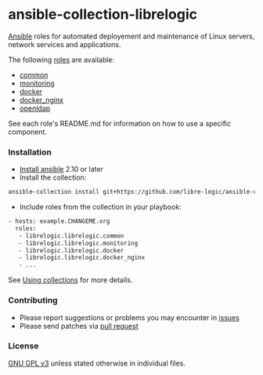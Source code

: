 # ansible-collection-librelogic

[Ansible](https://www.ansible.com/) roles for automated deployement and maintenance of Linux servers, network services and applications.

The following [roles](https://docs.ansible.com/ansible/latest/user_guide/playbooks_reuse_roles.html) are available:

- [common](common/)
- [monitoring](monitoring/)
- [docker](docker/)
- [docker_nginx](docker_nginx/)
- [openldap](openldap/)

See each role's README.md for information on how to use a specific component.


### Installation

- [Install ansible](https://docs.ansible.com/ansible/latest/installation_guide/intro_installation.html) 2.10 or later
- Install the collection:

```bash
ansible-collection install git+https://github.com/libre-logic/ansible-collection-librelogic
```

- Include roles from the collection in your playbook:

```bash
- hosts: example.CHANGEME.org
  roles:
   - librelogic.librelogic.common
   - librelogic.librelogic.monitoring
   - librelogic.librelogic.docker
   - librelogic.librelogic.docker_nginx
   - ...
```

See [Using collections](https://docs.ansible.com/ansible/latest/user_guide/collections_using.html) for more details.


### Contributing

- Please report suggestions or problems you may encounter in [issues](https://github.com/libre-logic/ansible-collection-librelogic/issues)
- Please send patches via [pull request](https://github.com/libre-logic/ansible-collection-librelogic/pulls)


### License

[GNU GPL v3](LICENSE) unless stated otherwise in individual files.
